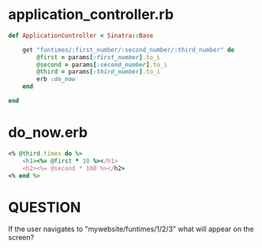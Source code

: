 # application_controller.rb

```rb
def ApplicationController < Sinatra::Base

    get "funtimes/:first_number/:second_number/:third_number" do
        @first = params[:first_number].to_i
        @second = params[:second_number].to_i
        @third = params[:third_number].to_i
        erb :do_now
    end

end
```

# do_now.erb
```rb 
<% @third.times do %>
    <h1><%= @first * 10 %></h1>
    <h2><%= @second * 100 %></h2>
<% end %>

```

# QUESTION
If the user navigates to "mywebsite/funtimes/1/2/3" what will appear on the screen?

